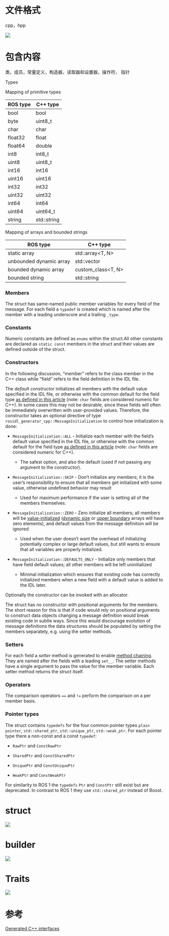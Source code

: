 # 文件格式

cpp，hpp

![](https://tcs.teambition.net/storage/312g2b541845c219495f8346f7e8cd6530c5?Signature=eyJhbGciOiJIUzI1NiIsInR5cCI6IkpXVCJ9.eyJBcHBJRCI6IjU5Mzc3MGZmODM5NjMyMDAyZTAzNThmMSIsIl9hcHBJZCI6IjU5Mzc3MGZmODM5NjMyMDAyZTAzNThmMSIsIl9vcmdhbml6YXRpb25JZCI6IiIsImV4cCI6MTY3MTc5OTA3NywiaWF0IjoxNjcxMTk0Mjc3LCJyZXNvdXJjZSI6Ii9zdG9yYWdlLzMxMmcyYjU0MTg0NWMyMTk0OTVmODM0NmY3ZThjZDY1MzBjNSJ9.KXDmRzZxqyqihf2v63l4VrdqQmjbyLzgmlHH5HFD8Xc&download=image.png "")

# 包含内容

类，成员，常量定义，构造器，读取器和设置器，操作符， 指针

Types

Mapping of primitive types

| ROS type | C++ type    |
| -------- | ----------- |
| bool     | bool        |
| byte     | uint8_t     |
| char     | char        |
| float32  | float       |
| float64  | double      |
| int8     | int8_t      |
| uint8    | uint8_t     |
| int16    | int16       |
| uint16   | uint16      |
| int32    | int32       |
| uint32   | uint32      |
| int64    | int64       |
| uint64   | uint64_t    |
| string   | std::string |

Mapping of arrays and bounded strings

| ROS type                | C++ type           |
| ----------------------- | ------------------ |
| static array            | std::array<T, N>   |
| unbounded dynamic array | std::vector        |
| bounded dynamic array   | custom_class<T, N> |
| bounded string          | std::string        |

### Members

The struct has same-named public member variables for every field of the message. For each field a `typedef` is created which is named after the member with a leading underscore and a trailing `_type`.

### Constants

Numeric constants are defined as `enums` within the struct.All other constants are declared as `static const` members in the struct and their values are defined outside of the struct.

### Constructors

In the following discussion, “member” refers to the class member in the C++ class while “field” refers to the field definition in the IDL file.

The *default constructor* initializes all members with the default value specified in the IDL file, or otherwise with the common default for the field type [as defined in this article](http://design.ros2.org/articles/interface_definition.html#default-values) (note: `char` fields are considered numeric for C++). In some cases this may not be desirable, since these fields will often be immediately overwritten with user-provided values. Therefore, the constructor takes an optional directive of type `rosidl_generator_cpp::MessageInitialization` to control how initialization is done:

- `MessageInitialization::ALL` - Initialize each member with the field’s default value specified in the IDL file, or otherwise with the common default for the field type [as defined in this article](http://design.ros2.org/articles/interface_definition.html#default-values) (note: `char` fields are considered numeric for C++).

  - The safest option, and also the default (used if not passing any argument to the constructor).

- `MessageInitialization::SKIP` - Don’t initialize any members; it is the user’s responsibility to ensure that all members get initialized with some value, otherwise undefined behavior may result

  - Used for maximum performance if the user is setting all of the members themselves.

- `MessageInitialization::ZERO` - Zero initialize all members; all members will be [value-initialized](http://en.cppreference.com/w/cpp/language/value_initialization) ([dynamic size](https://design.ros2.org/articles/interface_definition.html#arrays-with-dynamic-size) or [upper boundary](https://design.ros2.org/articles/interface_definition.html#upper-boundaries) arrays will have zero elements), and default values from the message definition will be ignored

  - Used when the user doesn’t want the overhead of initializing potentially complex or large default values, but still wants to ensure that all variables are properly initialized.

- `MessageInitialization::DEFAULTS_ONLY` - Initialize only members that have field default values; all other members will be left uninitialized

  - Minimal initialization which ensures that existing code has correctly initialized members when a new field with a default value is added to the IDL later.

Optionally the constructor can be invoked with an allocator.

The struct has no constructor with positional arguments for the members. The short reason for this is that if code would rely on positional arguments to construct data objects changing a message definition would break existing code in subtle ways. Since this would discourage evolution of message definitions the data structures should be populated by setting the members separately, e.g. using the setter methods.

### Setters

For each field a *setter* method is generated to enable [method chaining](https://isocpp.org/wiki/faq/ctors#named-parameter-idiom). They are named after the fields with a leading `set__`. The setter methods have a single argument to pass the value for the member variable. Each setter method returns the struct itself.

### Operators

The comparison operators `==` and `!=` perform the comparison on a per member basis.

### Pointer types

The struct contains `typedefs` for the four common pointer types `plain pointer`, `std::shared_ptr`, `std::unique_ptr`, `std::weak_ptr`. For each pointer type there a non-const and a const `typedef`:

- `RawPtr` and `ConstRawPtr`

- `SharedPtr` and `ConstSharedPtr`

- `UniquePtr` and `ConstUniquePtr`

- `WeakPtr` and `ConstWeakPtr`

For similarity to ROS 1 the `typedefs` `Ptr` and `ConstPtr` still exist but are deprecated. In contrast to ROS 1 they use `std::shared_ptr` instead of Boost.

# struct

![](https://tcs.teambition.net/storage/312gfac61367f5e7a7f52fac67eedff7feee?Signature=eyJhbGciOiJIUzI1NiIsInR5cCI6IkpXVCJ9.eyJBcHBJRCI6IjU5Mzc3MGZmODM5NjMyMDAyZTAzNThmMSIsIl9hcHBJZCI6IjU5Mzc3MGZmODM5NjMyMDAyZTAzNThmMSIsIl9vcmdhbml6YXRpb25JZCI6IiIsImV4cCI6MTY3MTc5OTA3NywiaWF0IjoxNjcxMTk0Mjc3LCJyZXNvdXJjZSI6Ii9zdG9yYWdlLzMxMmdmYWM2MTM2N2Y1ZTdhN2Y1MmZhYzY3ZWVkZmY3ZmVlZSJ9.PwTWdVw_HHVRm8-MBUYVbvvzoOAHfv9ZQB8jedMN-y0&download=image.png "")

# builder

![](https://tcs.teambition.net/storage/312gbe5257844900472c88ce1d3b38a40b01?Signature=eyJhbGciOiJIUzI1NiIsInR5cCI6IkpXVCJ9.eyJBcHBJRCI6IjU5Mzc3MGZmODM5NjMyMDAyZTAzNThmMSIsIl9hcHBJZCI6IjU5Mzc3MGZmODM5NjMyMDAyZTAzNThmMSIsIl9vcmdhbml6YXRpb25JZCI6IiIsImV4cCI6MTY3MTc5OTA3NywiaWF0IjoxNjcxMTk0Mjc3LCJyZXNvdXJjZSI6Ii9zdG9yYWdlLzMxMmdiZTUyNTc4NDQ5MDA0NzJjODhjZTFkM2IzOGE0MGIwMSJ9.x3dyBO1DcRmqpMMvsV5lv6eJPLCqasZzmgFUS4YuwKk&download=image.png "")

# Traits

![](https://tcs.teambition.net/storage/312gc3fee13ca8864ba90363b0b019b5381a?Signature=eyJhbGciOiJIUzI1NiIsInR5cCI6IkpXVCJ9.eyJBcHBJRCI6IjU5Mzc3MGZmODM5NjMyMDAyZTAzNThmMSIsIl9hcHBJZCI6IjU5Mzc3MGZmODM5NjMyMDAyZTAzNThmMSIsIl9vcmdhbml6YXRpb25JZCI6IiIsImV4cCI6MTY3MTc5OTA3NywiaWF0IjoxNjcxMTk0Mjc3LCJyZXNvdXJjZSI6Ii9zdG9yYWdlLzMxMmdjM2ZlZTEzY2E4ODY0YmE5MDM2M2IwYjAxOWI1MzgxYSJ9.Qiw_GmLvlO0QWwuCF33-dSR1eDqQojeeet5cUT2LtoQ&download=image.png "")

# 参考

[Generated C++ interfaces](https://design.ros2.org/articles/generated_interfaces_cpp.html)
